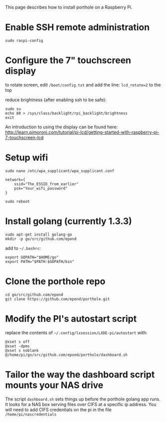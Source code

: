 This page describes how to install porthole on a Raspberry Pi.

# Enable SSH remote administration

    sudo raspi-config

# Configure the 7" touchscreen display

to rotate screen, edit `/boot/config.txt` and add the line: `lcd_rotate=2` to the top

reduce brightness (after enabling ssh to be safe):

    sudo su
    echo 80 > /sys/class/backlight/rpi_backlight/brightness
    exit

An introduction to using the display can be found here:
http://learn.pimoroni.com/tutorial/pi-lcd/getting-started-with-raspberry-pi-7-touchscreen-lcd

# Setup wifi

`sudo nano /etc/wpa_supplicant/wpa_supplicant.conf`

    network={
        ssid="The_ESSID_from_earlier"
        psk="Your_wifi_password"
    }

`sudo reboot`

# Install golang (currently 1.3.3)

    sudo apt-get install golang-go
    mkdir -p go/src/github.com/epond

add to `~/.bashrc`:

    export GOPATH="$HOME/go"
    export PATH="$PATH:$GOPATH/bin"
    
# Clone the porthole repo

    cd go/src/github.com/epond
    git clone https://github.com/epond/porthole.git

# Modify the PI's autostart script

replace the contents of `~/.config/lxsession/LXDE-pi/autostart` with:

    @xset s off
    @xset -dpms
    @xset s noblank
    @/home/pi/go/src/github.com/epond/porthole/dashboard.sh

# Tailor the way the dashboard script mounts your NAS drive

The script `dashboard.sh` sets things up before the porthole golang app runs.
It looks for a NAS box serving files over CIFS at a specific ip address.
You will need to add CIFS credentials on the pi in the file `/home/pi/nascredentials`
